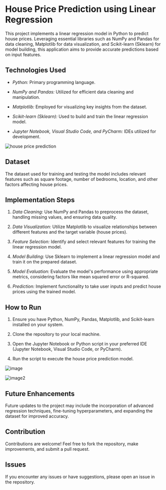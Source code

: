 # House Price Prediction using Linear Regression

This project implements a linear regression model in Python to predict house prices. Leveraging essential libraries such as NumPy and Pandas for data cleaning, Matplotlib for data visualization, and Scikit-learn (Sklearn) for model building, this application aims to provide accurate predictions based on input features.

## Technologies Used

- *Python:* Primary programming language.
  
- *NumPy and Pandas:* Utilized for efficient data cleaning and manipulation.
  
- *Matplotlib:* Employed for visualizing key insights from the dataset.
  
- *Scikit-learn (Sklearn):* Used to build and train the linear regression model.

- *Jupyter Notebook, Visual Studio Code, and PyCharm:* IDEs utilized for development.

![house price prediction](https://github.com/Sowmya-Gottumukkala/House-Price-Prediction/assets/127223176/b7488b21-cdde-4e65-8f50-8b97daaad08f)


## Dataset

The dataset used for training and testing the model includes relevant features such as square footage, number of bedrooms, location, and other factors affecting house prices.

## Implementation Steps

1. *Data Cleaning:* Use NumPy and Pandas to preprocess the dataset, handling missing values, and ensuring data quality.

2. *Data Visualization:* Utilize Matplotlib to visualize relationships between different features and the target variable (house prices).

3. *Feature Selection:* Identify and select relevant features for training the linear regression model.

4. *Model Building:* Use Sklearn to implement a linear regression model and train it on the prepared dataset.

5. *Model Evaluation:* Evaluate the model's performance using appropriate metrics, considering factors like mean squared error or R-squared.

6. *Prediction:* Implement functionality to take user inputs and predict house prices using the trained model.

## How to Run

1. Ensure you have Python, NumPy, Pandas, Matplotlib, and Scikit-learn installed on your system.

2. Clone the repository to your local machine.

3. Open the Jupyter Notebook or Python script in your preferred IDE (Jupyter Notebook, Visual Studio Code, or PyCharm).

4. Run the script to execute the house price prediction model.

![image](https://github.com/Sowmya-Gottumukkala/House-Price-Prediction/assets/127223176/c543aad1-97d4-4b9c-b200-4124a97325d2)


![image2](https://github.com/Sowmya-Gottumukkala/House-Price-Prediction/assets/127223176/9c940bad-0c8f-4e05-be3f-f7371520a9da)



## Future Enhancements

Future updates to the project may include the incorporation of advanced regression techniques, fine-tuning hyperparameters, and expanding the dataset for improved accuracy.

## Contribution

Contributions are welcome! Feel free to fork the repository, make improvements, and submit a pull request.

## Issues

If you encounter any issues or have suggestions, please open an issue in the repository.


